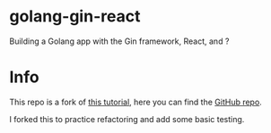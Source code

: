 # golang-gin-react

Building a Golang app with the Gin framework, React, and ?

# Info

This repo is a fork of [this tutorial](https://www.freecodecamp.org/news/how-to-build-a-web-app-with-go-gin-and-react-cffdc473576/), 
here you can find the [GitHub repo](https://github.com/codehakase/golang-gin).

I forked this to practice refactoring and add some basic testing. 